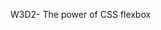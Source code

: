 W3D2- The power of CSS flexbox


<!--
justify-content
align-items
flex-grow: 2;
display: flex;

order: 5;
flex-direction
align-self
flex-wrap
flex-flow
align-content
flex-grow: 2; order: 5;

flex-direction: column-reverse;
flex-wrap: wrap-reverse;
justify-content: center;
align-content: space-between;
-->